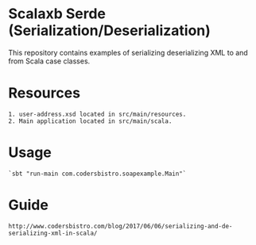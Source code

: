 # Scalaxb Serde  (Serialization/Deserialization)
This repository contains examples of serializing deserializing XML to and from Scala case classes.

# Resources
	1. user-address.xsd located in src/main/resources.
	2. Main application located in src/main/scala.

# Usage
	`sbt "run-main com.codersbistro.soapexample.Main"`
	
# Guide
	http://www.codersbistro.com/blog/2017/06/06/serializing-and-de-serializing-xml-in-scala/
